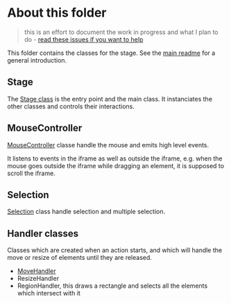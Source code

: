 # About this folder

> this is an effort to document the work in progress and what I plan to do - [read these issues if you want to help](https://github.com/lexoyo/stage/labels/ready)

This folder contains the classes for the stage. See the [main readme](../../../../) for a general introduction.

## Stage 

The [Stage class](./index.js) is the entry point and the main class. It instanciates the other classes and controls their interactions. 

## MouseController 

[MouseController](./MouseController.js) classe handle the mouse and emits high level events.

It listens to events in the iframe as well as outside the iframe, e.g. when the mouse goes outside the iframe while dragging an element, it is supposed to scroll the iframe.

## Selection 

[Selection](Selection.js) class handle selection and multiple selection.

## Handler classes

Classes which are created when an action starts, and which will handle the move or resize of elements until they are released.

* [MoveHandler](./MoveHandler.js)
* ResizeHandler
* RegionHandler, this draws a rectangle and selects all the elements which intersect with it

